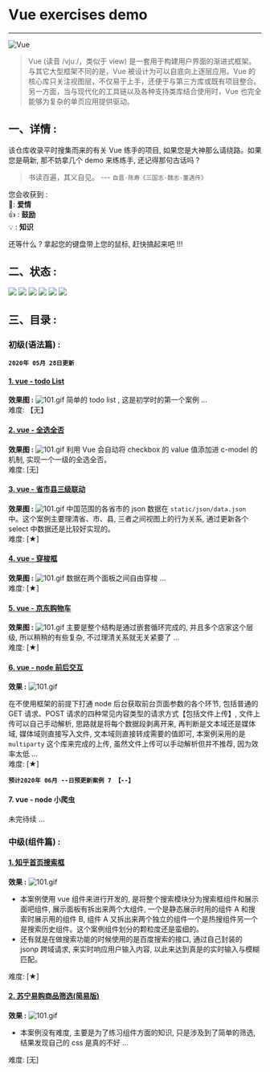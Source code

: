 # Vue exercises demo
---
![Vue](https://cn.vuejs.org/images/logo.png)
> Vue (读音 /vjuː/，类似于 view) 是一套用于构建用户界面的渐进式框架。与其它大型框架不同的是，Vue 被设计为可以自底向上逐层应用。Vue 的核心库只关注视图层，不仅易于上手，还便于与第三方库或既有项目整合。另一方面，当与现代化的工具链以及各种支持类库结合使用时，Vue 也完全能够为复杂的单页应用提供驱动。


## 一、详情 :
该仓库收录平时搜集而来的有关 Vue 练手的项目, 如果您是大神那么请绕路。如果您是萌新, 那不妨拿几个 demo 来练练手, 还记得那句古话吗 ? 
> 书读百遍，其义自见。 --- `自晋·陈寿《三国志·魏志·董遇传》`

您会收获到 :<br>
💑: **爱情**<br>
👍 : **鼓励**<br>
💡 : **知识**<br>

还等什么 ? 拿起您的键盘带上您的鼠标, 赶快搞起来吧 !!! 

## 二、状态 :
![](https://img.shields.io/badge/version-1.0.1-%2340BA12)
![](https://img.shields.io/badge/downloads-0k%2Fday-%234cc61e)
![](https://img.shields.io/badge/dependencies-inaccessible-green)
![](https://img.shields.io/badge/npm-pending-blue)
![](https://img.shields.io/badge/build-passing-%23e01563)
![](https://img.shields.io/badge/Tests-passing-%23e01563)

## 三、目录 :
### 初级(语法篇) :
**`2020年 05月 28日更新`**
#### [1. vue - todo List](https://github.com/FruitJ/vue-exercises/tree/master/1.todoList)
**效果图 :**
![101.gif](https://upload-images.jianshu.io/upload_images/16761151-715ad1403cb63fa1.gif?imageMogr2/auto-orient/strip)
简单的 todo list , 这是初学时的第一个案例 ...<br>
难度: 【无】
#### [2. vue - 全选全否](https://github.com/FruitJ/vue-exercises/tree/master/2.%E5%85%A8%E9%80%89%E5%85%A8%E5%90%A6)
**效果图 :**
![101.gif](https://upload-images.jianshu.io/upload_images/16761151-1fef7552c06f545d.gif?imageMogr2/auto-orient/strip)
利用 Vue 会自动将 checkbox 的 value 值添加进 c-model 的机制, 实现一个一级的全选全否。<br>
难度: [无]
#### [3. vue - 省市县三级联动](https://github.com/FruitJ/vue-exercises/tree/master/3.%E7%9C%81%E5%B8%82%E5%8E%BF%E4%B8%89%E7%BA%A7%E8%81%94%E5%8A%A8)
**效果图 :**
![101.gif](https://upload-images.jianshu.io/upload_images/16761151-4901e444f4df5c11.gif?imageMogr2/auto-orient/strip)
中国范围的各省市的 json 数据在 `static/json/data.json` 中。这个案例主要理清省、市、县, 三者之间视图上的行为关系, 通过更新各个 select 中数据还是比较好实现的。<br>
难度: [★]
#### [4. vue - 穿梭框](https://github.com/FruitJ/vue-exercises/tree/master/4.%E7%A9%BF%E6%A2%AD%E6%A1%86)
**效果图 :**
![101.gif](https://upload-images.jianshu.io/upload_images/16761151-05f0f2c393a221ec.gif?imageMogr2/auto-orient/strip)
数据在两个面板之间自由穿梭 ...<br>
难度: [★]
#### [5. vue - 京东购物车](https://github.com/FruitJ/vue-exercises/tree/master/5.%E4%BA%AC%E4%B8%9C%E8%B4%AD%E7%89%A9%E8%BD%A6)
**效果图 :**
![101.gif](https://upload-images.jianshu.io/upload_images/16761151-c061e6fdf5332def.gif?imageMogr2/auto-orient/strip)
主要是整个结构是通过嵌套循环完成的, 并且多个店家这个层级, 所以稍稍的有些复杂, 不过理清关系就无关紧要了 ...<br>
难度: [★]
#### [6. vue - node 前后交互](https://github.com/FruitJ/vue-exercises/tree/master/6.node%20%E5%89%8D%E5%90%8E%E4%BA%A4%E4%BA%92/)
**效果 :**
![101.gif](https://upload-images.jianshu.io/upload_images/16761151-0bbc2a7abf40026e.gif?imageMogr2/auto-orient/strip)

在不使用框架的前提下打通 node 后台获取前台页面参数的各个环节, 包括普通的 GET 请求、POST 请求的四种常见内容类型的请求方式【包括文件上传】, 文件上传可以自己手动解析, 思路就是将每个数据段剥离开来, 再判断是文本域还是媒体域, 媒体域则直接写入文件, 文本域则直接转成需要的值即可, 本案例采用的是 `multiparty` 这个库来完成的上传, 虽然文件上传可以手动解析但并不推荐, 因为效率太低 ...<br>
难度: [★]

**`预计2020年 06月 --日预更新案例 7 【--】`**
#### 7. vue - node 小爬虫

未完待续 ...
### 中级(组件篇) :
#### [1. 知乎首页搜索框](https://github.com/FruitJ/vue-exercises/tree/master/7.%E7%9F%A5%E4%B9%8E%E9%A6%96%E9%A1%B5%E6%90%9C%E7%B4%A2%E6%A1%86)
**效果 :**
![101.gif](https://upload-images.jianshu.io/upload_images/16761151-c06eb4098d8bed3e.gif?imageMogr2/auto-orient/strip)

- 本案例使用 vue 组件来进行开发的, 是将整个搜索模块分为搜索框组件和展示面吧组件, 展示面板有拆出来两个大组件, 一个是静态展示时用的组件 A 和搜索时展示用的组件 B, 组件 A 又拆出来两个独立的组件一个是热搜组件另一个是搜索历史组件。这个案例组件划分的颗粒度还是蛮细的。<br>
- 还有就是在做搜索功能的时候使用的是百度搜索的接口, 通过自己封装的 jsonp 跨域请求, 来实时响应用户输入内容, 以此来达到真是的实时输入与模糊匹配。

难度: [★]
#### [2. 苏宁易购商品筛选(简易版)](https://github.com/FruitJ/vue-exercises/tree/master/8.%E8%8B%8F%E5%AE%81%E6%98%93%E8%B4%AD%E5%95%86%E5%93%81%E7%AD%9B%E9%80%89(%E7%AE%80%E5%8D%95%E7%89%88))
**效果 :**
![101.gif](https://upload-images.jianshu.io/upload_images/16761151-521b0b8c117d8154.gif?imageMogr2/auto-orient/strip)

- 本案例没有难度, 主要是为了练习组件方面的知识, 只是涉及到了简单的筛选, 结果发现自己的 css 是真的不好 ...

难度: [无]